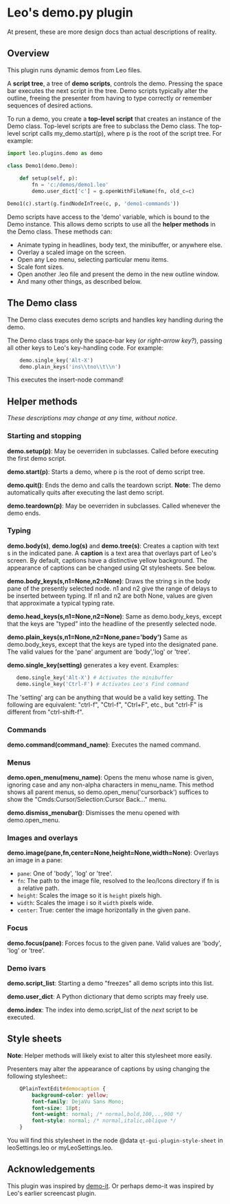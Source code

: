 
# Leo's demo.py plugin

At present, these are more design docs than actual descriptions of reality.

## Overview

This plugin runs dynamic demos from Leo files.

A **script tree**, a tree of **demo scripts**, controls the demo. Pressing the space bar executes the next script in the tree. Demo scripts typically alter the outline, freeing the presenter from having to type correctly or remember sequences of desired actions. 

To run a demo, you create a **top-level script** that creates an instance of the Demo class. Top-level scripts are free to subclass the Demo class. The top-level script calls my_demo.start(p), where p is the root of the script tree. For example:

```python
import leo.plugins.demo as demo

class Demo1(demo.Demo):
    
    def setup(self, p):
        fn = 'c:/demos/demo1.leo'
        demo.user_dict['c'] = g.openWithFileName(fn, old_c=c)

Demo1(c).start(g.findNodeInTree(c, p, 'demo1-commands'))
```

Demo scripts have access to the 'demo' variable, which is bound to the Demo instance. This allows demo scripts to use all the **helper methods** in the Demo class. These methods can:

- Animate typing in headlines, body text, the minibuffer, or anywhere else.
- Overlay a scaled image on the screen.
- Open any Leo menu, selecting particular menu items.
- Scale font sizes.
- Open another .leo file and present the demo in the new outline window.
- And many other things, as described below.

## The Demo class

The Demo class executes demo scripts and handles key handling during the demo.

The Demo class traps only the space-bar key (*or right-arrow key?*), passing all other keys to Leo's key-handling code. For example:

```python
    demo.single_key('Alt-X')
    demo.plain_keys('ins\\tno\\t\\n')
```

This executes the insert-node command!

## Helper methods

*These descriptions may change at any time, without notice*.

### Starting and stopping

**demo.setup(p)**: May be oeverriden in subclasses. Called before executing the first demo script.

**demo.start(p)**: Starts a demo, where p is the root of demo script tree. 

**demo.quit()**: Ends the demo and calls the teardown script. **Note**: The demo automatically quits after executing the last demo script.

**demo.teardown(p)**: May be oeverriden in subclasses. Called whenever the demo ends.

### Typing

**demo.body(s)**, **demo.log(s)** and **demo.tree(s)**: Creates a caption with text s in the indicated pane. A **caption** is a text area that overlays part of Leo's screen. By default, captions have a distinctive yellow background. The appearance of captions can be changed using Qt stylesheets. See below.

**demo.body_keys(s,n1=None,n2=None)**: Draws the string s in the body pane of the presently selected node. n1 and n2 give the range of delays to be inserted between typing. If n1 and n2 are both None, values are given that approximate a typical typing rate.

**demo.head_keys(s,n1=None,n2=None)**: Same as demo.body_keys, except that the keys are "typed" into the headline of the presently selected node.

**demo.plain_keys(s,n1=None,n2=None,pane='body')** Same as demo.body_keys, except that the keys are typed into the designated pane. The valid values for the 'pane' argument are 'body','log' or 'tree'.

**demo.single_key(setting)** generates a key event. Examples:
```python
   demo.single_key('Alt-X') # Activates the minibuffer
   demo.single_key('Ctrl-F') # Activates Leo's Find command
```
The 'setting' arg can be anything that would be a valid key setting. The following are equivalent: "ctrl-f", "Ctrl-f", "Ctrl+F", etc., but "ctrl-F" is different from "ctrl-shift-f".

### Commands

**demo.command(command_name)**: Executes the named command.

### Menus

**demo.open_menu(menu_name)**: Opens the menu whose name is given, ignoring case and any non-alpha characters in menu_name. This method shows all parent menus, so demo.open_menu('cursorback') suffices to show the "Cmds\:Cursor/Selection\:Cursor Back..." menu.

**demo.dismiss_menubar()**: Dismisses the menu opened with demo.open_menu.

### Images and overlays

**demo.image(pane,fn,center=None,height=None,width=None)**: Overlays an image in a pane:

- `pane`: One of  'body', 'log' or 'tree'.
- `fn`: The path to the image file, resolved to the leo/Icons directory if fn is a relative path.
- `height`: Scales the image so it is `height` pixels high.
- `width`: Scales the image i so it `width` pixels wide.
- `center`: True: center the image horizontally in the given pane.

### Focus

**demo.focus(pane)**: Forces focus to the given pane. Valid values are 'body', 'log' or 'tree'.

### Demo ivars

**demo.script_list**: Starting a demo "freezes" all demo scripts into this list.

**demo.user_dict**: A Python dictionary that demo scripts may freely use.

**demo.index**: The index into demo.script_list of the *next* script to be executed.
## Style sheets

**Note**: Helper methods will likely exist to alter this stylesheet more easily.

Presenters may alter the appearance of captions by using changing the
following stylesheet::

```css
    QPlainTextEdit#democaption {
        background-color: yellow;
        font-family: DejaVu Sans Mono;
        font-size: 18pt;
        font-weight: normal; /* normal,bold,100,..,900 */
        font-style: normal; /* normal,italic,oblique */
    }
```

You will find this stylesheet in the node @data
``qt-gui-plugin-style-sheet`` in leoSettings.leo or myLeoSettings.leo.

## Acknowledgements

This plugin was inspired by [demo-it](https://github.com/howardabrams/demo-it/blob/master/demo-it.org). Or perhaps demo-it was inspired by Leo's earlier screencast plugin.


